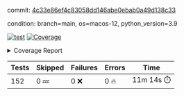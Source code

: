 commit: [4c33e86ef4c83058dd146abe0ebab0a49d138c33](https://github.com/rcmdnk/homebrew-file/tree/4c33e86ef4c83058dd146abe0ebab0a49d138c33)

condition: branch=main, os=macos-12, python_version=3.9

[![test](https://github.com/rcmdnk/homebrew-file/actions/workflows/test.yml/badge.svg)](https://github.com/rcmdnk/homebrew-file/actions/runs/4847218960)
<a href="https://github.com/rcmdnk/homebrew-file/blob/4c33e86ef4c83058dd146abe0ebab0a49d138c33/README.md"><img alt="Coverage" src="https://img.shields.io/badge/Coverage-54%25-orange.svg" /></a><details><summary>Coverage Report </summary><table><tr><th>File</th><th>Stmts</th><th>Miss</th><th>Cover</th><th>Missing</th></tr><tbody><tr><td colspan="5"><b>bin</b></td></tr><tr><td>&nbsp; &nbsp;<a href="https://github.com/rcmdnk/homebrew-file/blob/4c33e86ef4c83058dd146abe0ebab0a49d138c33/bin/brew-file">brew-file</a></td><td>1881</td><td>858</td><td>54%</td><td><a href="https://github.com/rcmdnk/homebrew-file/blob/4c33e86ef4c83058dd146abe0ebab0a49d138c33/bin/brew-file#L43-L58">43&ndash;58</a>, <a href="https://github.com/rcmdnk/homebrew-file/blob/4c33e86ef4c83058dd146abe0ebab0a49d138c33/bin/brew-file#L63-L65">63&ndash;65</a>, <a href="https://github.com/rcmdnk/homebrew-file/blob/4c33e86ef4c83058dd146abe0ebab0a49d138c33/bin/brew-file#L158">158</a>, <a href="https://github.com/rcmdnk/homebrew-file/blob/4c33e86ef4c83058dd146abe0ebab0a49d138c33/bin/brew-file#L273">273</a>, <a href="https://github.com/rcmdnk/homebrew-file/blob/4c33e86ef4c83058dd146abe0ebab0a49d138c33/bin/brew-file#L292">292</a>, <a href="https://github.com/rcmdnk/homebrew-file/blob/4c33e86ef4c83058dd146abe0ebab0a49d138c33/bin/brew-file#L357">357</a>, <a href="https://github.com/rcmdnk/homebrew-file/blob/4c33e86ef4c83058dd146abe0ebab0a49d138c33/bin/brew-file#L360-L363">360&ndash;363</a>, <a href="https://github.com/rcmdnk/homebrew-file/blob/4c33e86ef4c83058dd146abe0ebab0a49d138c33/bin/brew-file#L377-L382">377&ndash;382</a>, <a href="https://github.com/rcmdnk/homebrew-file/blob/4c33e86ef4c83058dd146abe0ebab0a49d138c33/bin/brew-file#L420-L425">420&ndash;425</a>, <a href="https://github.com/rcmdnk/homebrew-file/blob/4c33e86ef4c83058dd146abe0ebab0a49d138c33/bin/brew-file#L436">436</a>, <a href="https://github.com/rcmdnk/homebrew-file/blob/4c33e86ef4c83058dd146abe0ebab0a49d138c33/bin/brew-file#L641">641</a>, <a href="https://github.com/rcmdnk/homebrew-file/blob/4c33e86ef4c83058dd146abe0ebab0a49d138c33/bin/brew-file#L643">643</a>, <a href="https://github.com/rcmdnk/homebrew-file/blob/4c33e86ef4c83058dd146abe0ebab0a49d138c33/bin/brew-file#L645">645</a>, <a href="https://github.com/rcmdnk/homebrew-file/blob/4c33e86ef4c83058dd146abe0ebab0a49d138c33/bin/brew-file#L662-L666">662&ndash;666</a>, <a href="https://github.com/rcmdnk/homebrew-file/blob/4c33e86ef4c83058dd146abe0ebab0a49d138c33/bin/brew-file#L679-L684">679&ndash;684</a>, <a href="https://github.com/rcmdnk/homebrew-file/blob/4c33e86ef4c83058dd146abe0ebab0a49d138c33/bin/brew-file#L694">694</a>, <a href="https://github.com/rcmdnk/homebrew-file/blob/4c33e86ef4c83058dd146abe0ebab0a49d138c33/bin/brew-file#L710">710</a>, <a href="https://github.com/rcmdnk/homebrew-file/blob/4c33e86ef4c83058dd146abe0ebab0a49d138c33/bin/brew-file#L714-L718">714&ndash;718</a>, <a href="https://github.com/rcmdnk/homebrew-file/blob/4c33e86ef4c83058dd146abe0ebab0a49d138c33/bin/brew-file#L736-L750">736&ndash;750</a>, <a href="https://github.com/rcmdnk/homebrew-file/blob/4c33e86ef4c83058dd146abe0ebab0a49d138c33/bin/brew-file#L843-L858">843&ndash;858</a>, <a href="https://github.com/rcmdnk/homebrew-file/blob/4c33e86ef4c83058dd146abe0ebab0a49d138c33/bin/brew-file#L886">886</a>, <a href="https://github.com/rcmdnk/homebrew-file/blob/4c33e86ef4c83058dd146abe0ebab0a49d138c33/bin/brew-file#L897-L898">897&ndash;898</a>, <a href="https://github.com/rcmdnk/homebrew-file/blob/4c33e86ef4c83058dd146abe0ebab0a49d138c33/bin/brew-file#L906">906</a>, <a href="https://github.com/rcmdnk/homebrew-file/blob/4c33e86ef4c83058dd146abe0ebab0a49d138c33/bin/brew-file#L919-L924">919&ndash;924</a>, <a href="https://github.com/rcmdnk/homebrew-file/blob/4c33e86ef4c83058dd146abe0ebab0a49d138c33/bin/brew-file#L928-L930">928&ndash;930</a>, <a href="https://github.com/rcmdnk/homebrew-file/blob/4c33e86ef4c83058dd146abe0ebab0a49d138c33/bin/brew-file#L934-L937">934&ndash;937</a>, <a href="https://github.com/rcmdnk/homebrew-file/blob/4c33e86ef4c83058dd146abe0ebab0a49d138c33/bin/brew-file#L1032-L1034">1032&ndash;1034</a>, <a href="https://github.com/rcmdnk/homebrew-file/blob/4c33e86ef4c83058dd146abe0ebab0a49d138c33/bin/brew-file#L1037">1037</a>, <a href="https://github.com/rcmdnk/homebrew-file/blob/4c33e86ef4c83058dd146abe0ebab0a49d138c33/bin/brew-file#L1043">1043</a>, <a href="https://github.com/rcmdnk/homebrew-file/blob/4c33e86ef4c83058dd146abe0ebab0a49d138c33/bin/brew-file#L1063-L1066">1063&ndash;1066</a>, <a href="https://github.com/rcmdnk/homebrew-file/blob/4c33e86ef4c83058dd146abe0ebab0a49d138c33/bin/brew-file#L1128">1128</a>, <a href="https://github.com/rcmdnk/homebrew-file/blob/4c33e86ef4c83058dd146abe0ebab0a49d138c33/bin/brew-file#L1157">1157</a>, <a href="https://github.com/rcmdnk/homebrew-file/blob/4c33e86ef4c83058dd146abe0ebab0a49d138c33/bin/brew-file#L1190">1190</a>, <a href="https://github.com/rcmdnk/homebrew-file/blob/4c33e86ef4c83058dd146abe0ebab0a49d138c33/bin/brew-file#L1193">1193</a>, <a href="https://github.com/rcmdnk/homebrew-file/blob/4c33e86ef4c83058dd146abe0ebab0a49d138c33/bin/brew-file#L1205">1205</a>, <a href="https://github.com/rcmdnk/homebrew-file/blob/4c33e86ef4c83058dd146abe0ebab0a49d138c33/bin/brew-file#L1207">1207</a>, <a href="https://github.com/rcmdnk/homebrew-file/blob/4c33e86ef4c83058dd146abe0ebab0a49d138c33/bin/brew-file#L1238">1238</a>, <a href="https://github.com/rcmdnk/homebrew-file/blob/4c33e86ef4c83058dd146abe0ebab0a49d138c33/bin/brew-file#L1242">1242</a>, <a href="https://github.com/rcmdnk/homebrew-file/blob/4c33e86ef4c83058dd146abe0ebab0a49d138c33/bin/brew-file#L1246-L1249">1246&ndash;1249</a>, <a href="https://github.com/rcmdnk/homebrew-file/blob/4c33e86ef4c83058dd146abe0ebab0a49d138c33/bin/brew-file#L1251-L1254">1251&ndash;1254</a>, <a href="https://github.com/rcmdnk/homebrew-file/blob/4c33e86ef4c83058dd146abe0ebab0a49d138c33/bin/brew-file#L1283-L1297">1283&ndash;1297</a>, <a href="https://github.com/rcmdnk/homebrew-file/blob/4c33e86ef4c83058dd146abe0ebab0a49d138c33/bin/brew-file#L1302-L1305">1302&ndash;1305</a>, <a href="https://github.com/rcmdnk/homebrew-file/blob/4c33e86ef4c83058dd146abe0ebab0a49d138c33/bin/brew-file#L1308-L1314">1308&ndash;1314</a>, <a href="https://github.com/rcmdnk/homebrew-file/blob/4c33e86ef4c83058dd146abe0ebab0a49d138c33/bin/brew-file#L1319">1319</a>, <a href="https://github.com/rcmdnk/homebrew-file/blob/4c33e86ef4c83058dd146abe0ebab0a49d138c33/bin/brew-file#L1327">1327</a>, <a href="https://github.com/rcmdnk/homebrew-file/blob/4c33e86ef4c83058dd146abe0ebab0a49d138c33/bin/brew-file#L1333-L1338">1333&ndash;1338</a>, <a href="https://github.com/rcmdnk/homebrew-file/blob/4c33e86ef4c83058dd146abe0ebab0a49d138c33/bin/brew-file#L1349-L1371">1349&ndash;1371</a>, <a href="https://github.com/rcmdnk/homebrew-file/blob/4c33e86ef4c83058dd146abe0ebab0a49d138c33/bin/brew-file#L1399">1399</a>, <a href="https://github.com/rcmdnk/homebrew-file/blob/4c33e86ef4c83058dd146abe0ebab0a49d138c33/bin/brew-file#L1415-L1422">1415&ndash;1422</a>, <a href="https://github.com/rcmdnk/homebrew-file/blob/4c33e86ef4c83058dd146abe0ebab0a49d138c33/bin/brew-file#L1427-L1443">1427&ndash;1443</a>, <a href="https://github.com/rcmdnk/homebrew-file/blob/4c33e86ef4c83058dd146abe0ebab0a49d138c33/bin/brew-file#L1448-L1452">1448&ndash;1452</a>, <a href="https://github.com/rcmdnk/homebrew-file/blob/4c33e86ef4c83058dd146abe0ebab0a49d138c33/bin/brew-file#L1466-L1513">1466&ndash;1513</a>, <a href="https://github.com/rcmdnk/homebrew-file/blob/4c33e86ef4c83058dd146abe0ebab0a49d138c33/bin/brew-file#L1516-L1547">1516&ndash;1547</a>, <a href="https://github.com/rcmdnk/homebrew-file/blob/4c33e86ef4c83058dd146abe0ebab0a49d138c33/bin/brew-file#L1552-L1586">1552&ndash;1586</a>, <a href="https://github.com/rcmdnk/homebrew-file/blob/4c33e86ef4c83058dd146abe0ebab0a49d138c33/bin/brew-file#L1591-L1672">1591&ndash;1672</a>, <a href="https://github.com/rcmdnk/homebrew-file/blob/4c33e86ef4c83058dd146abe0ebab0a49d138c33/bin/brew-file#L1675-L1684">1675&ndash;1684</a>, <a href="https://github.com/rcmdnk/homebrew-file/blob/4c33e86ef4c83058dd146abe0ebab0a49d138c33/bin/brew-file#L1697">1697</a>, <a href="https://github.com/rcmdnk/homebrew-file/blob/4c33e86ef4c83058dd146abe0ebab0a49d138c33/bin/brew-file#L1702">1702</a>, <a href="https://github.com/rcmdnk/homebrew-file/blob/4c33e86ef4c83058dd146abe0ebab0a49d138c33/bin/brew-file#L1707-L1746">1707&ndash;1746</a>, <a href="https://github.com/rcmdnk/homebrew-file/blob/4c33e86ef4c83058dd146abe0ebab0a49d138c33/bin/brew-file#L1750-L1859">1750&ndash;1859</a>, <a href="https://github.com/rcmdnk/homebrew-file/blob/4c33e86ef4c83058dd146abe0ebab0a49d138c33/bin/brew-file#L1869-L1881">1869&ndash;1881</a>, <a href="https://github.com/rcmdnk/homebrew-file/blob/4c33e86ef4c83058dd146abe0ebab0a49d138c33/bin/brew-file#L1885">1885</a>, <a href="https://github.com/rcmdnk/homebrew-file/blob/4c33e86ef4c83058dd146abe0ebab0a49d138c33/bin/brew-file#L1894-L1972">1894&ndash;1972</a>, <a href="https://github.com/rcmdnk/homebrew-file/blob/4c33e86ef4c83058dd146abe0ebab0a49d138c33/bin/brew-file#L1980-L2025">1980&ndash;2025</a>, <a href="https://github.com/rcmdnk/homebrew-file/blob/4c33e86ef4c83058dd146abe0ebab0a49d138c33/bin/brew-file#L2028-L2035">2028&ndash;2035</a>, <a href="https://github.com/rcmdnk/homebrew-file/blob/4c33e86ef4c83058dd146abe0ebab0a49d138c33/bin/brew-file#L2039-L2040">2039&ndash;2040</a>, <a href="https://github.com/rcmdnk/homebrew-file/blob/4c33e86ef4c83058dd146abe0ebab0a49d138c33/bin/brew-file#L2045-L2089">2045&ndash;2089</a>, <a href="https://github.com/rcmdnk/homebrew-file/blob/4c33e86ef4c83058dd146abe0ebab0a49d138c33/bin/brew-file#L2098-L2134">2098&ndash;2134</a>, <a href="https://github.com/rcmdnk/homebrew-file/blob/4c33e86ef4c83058dd146abe0ebab0a49d138c33/bin/brew-file#L2137-L2143">2137&ndash;2143</a>, <a href="https://github.com/rcmdnk/homebrew-file/blob/4c33e86ef4c83058dd146abe0ebab0a49d138c33/bin/brew-file#L2147-L2155">2147&ndash;2155</a>, <a href="https://github.com/rcmdnk/homebrew-file/blob/4c33e86ef4c83058dd146abe0ebab0a49d138c33/bin/brew-file#L2177-L2178">2177&ndash;2178</a>, <a href="https://github.com/rcmdnk/homebrew-file/blob/4c33e86ef4c83058dd146abe0ebab0a49d138c33/bin/brew-file#L2182">2182</a>, <a href="https://github.com/rcmdnk/homebrew-file/blob/4c33e86ef4c83058dd146abe0ebab0a49d138c33/bin/brew-file#L2193-L2194">2193&ndash;2194</a>, <a href="https://github.com/rcmdnk/homebrew-file/blob/4c33e86ef4c83058dd146abe0ebab0a49d138c33/bin/brew-file#L2204-L2373">2204&ndash;2373</a>, <a href="https://github.com/rcmdnk/homebrew-file/blob/4c33e86ef4c83058dd146abe0ebab0a49d138c33/bin/brew-file#L2379-L2534">2379&ndash;2534</a>, <a href="https://github.com/rcmdnk/homebrew-file/blob/4c33e86ef4c83058dd146abe0ebab0a49d138c33/bin/brew-file#L2562">2562</a>, <a href="https://github.com/rcmdnk/homebrew-file/blob/4c33e86ef4c83058dd146abe0ebab0a49d138c33/bin/brew-file#L2587">2587</a>, <a href="https://github.com/rcmdnk/homebrew-file/blob/4c33e86ef4c83058dd146abe0ebab0a49d138c33/bin/brew-file#L2664">2664</a>, <a href="https://github.com/rcmdnk/homebrew-file/blob/4c33e86ef4c83058dd146abe0ebab0a49d138c33/bin/brew-file#L2669-L2680">2669&ndash;2680</a>, <a href="https://github.com/rcmdnk/homebrew-file/blob/4c33e86ef4c83058dd146abe0ebab0a49d138c33/bin/brew-file#L2704-L2712">2704&ndash;2712</a>, <a href="https://github.com/rcmdnk/homebrew-file/blob/4c33e86ef4c83058dd146abe0ebab0a49d138c33/bin/brew-file#L2735">2735</a>, <a href="https://github.com/rcmdnk/homebrew-file/blob/4c33e86ef4c83058dd146abe0ebab0a49d138c33/bin/brew-file#L2747">2747</a>, <a href="https://github.com/rcmdnk/homebrew-file/blob/4c33e86ef4c83058dd146abe0ebab0a49d138c33/bin/brew-file#L2763">2763</a>, <a href="https://github.com/rcmdnk/homebrew-file/blob/4c33e86ef4c83058dd146abe0ebab0a49d138c33/bin/brew-file#L2777-L2781">2777&ndash;2781</a>, <a href="https://github.com/rcmdnk/homebrew-file/blob/4c33e86ef4c83058dd146abe0ebab0a49d138c33/bin/brew-file#L2785-L2788">2785&ndash;2788</a>, <a href="https://github.com/rcmdnk/homebrew-file/blob/4c33e86ef4c83058dd146abe0ebab0a49d138c33/bin/brew-file#L2791-L2794">2791&ndash;2794</a>, <a href="https://github.com/rcmdnk/homebrew-file/blob/4c33e86ef4c83058dd146abe0ebab0a49d138c33/bin/brew-file#L2797-L2805">2797&ndash;2805</a>, <a href="https://github.com/rcmdnk/homebrew-file/blob/4c33e86ef4c83058dd146abe0ebab0a49d138c33/bin/brew-file#L2834-L2841">2834&ndash;2841</a>, <a href="https://github.com/rcmdnk/homebrew-file/blob/4c33e86ef4c83058dd146abe0ebab0a49d138c33/bin/brew-file#L2852-L2859">2852&ndash;2859</a>, <a href="https://github.com/rcmdnk/homebrew-file/blob/4c33e86ef4c83058dd146abe0ebab0a49d138c33/bin/brew-file#L2940-L2942">2940&ndash;2942</a>, <a href="https://github.com/rcmdnk/homebrew-file/blob/4c33e86ef4c83058dd146abe0ebab0a49d138c33/bin/brew-file#L2963">2963</a>, <a href="https://github.com/rcmdnk/homebrew-file/blob/4c33e86ef4c83058dd146abe0ebab0a49d138c33/bin/brew-file#L2969">2969</a>, <a href="https://github.com/rcmdnk/homebrew-file/blob/4c33e86ef4c83058dd146abe0ebab0a49d138c33/bin/brew-file#L2980-L3592">2980&ndash;3592</a>, <a href="https://github.com/rcmdnk/homebrew-file/blob/4c33e86ef4c83058dd146abe0ebab0a49d138c33/bin/brew-file#L3596">3596</a></td></tr><tr><td><b>TOTAL</b></td><td><b>1881</b></td><td><b>858</b></td><td><b>54%</b></td><td>&nbsp;</td></tr></tbody></table></details>

| Tests | Skipped | Failures | Errors | Time |
| ----- | ------- | -------- | -------- | ------------------ |
| 152 | 0 :zzz: | 0 :x: | 0 :fire: | 11m 14s :stopwatch: |

